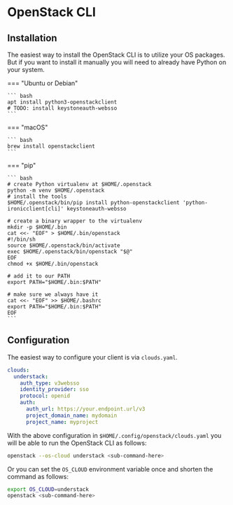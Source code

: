 # OpenStack CLI

## Installation

The easiest way to install the OpenStack CLI is to utilize your
OS packages. But if you want to install it manually you will need
to already have Python on your system.

<!-- markdownlint-capture -->
<!-- markdownlint-disable MD046 -->
=== "Ubuntu or Debian"

    ``` bash
    apt install python3-openstackclient
    # TODO: install keystoneauth-websso
    ```

=== "macOS"

    ``` bash
    brew install openstackclient
    ```

=== "pip"

    ``` bash
    # create Python virtualenv at $HOME/.openstack
    python -m venv $HOME/.openstack
    # install the tools
    $HOME/.openstack/bin/pip install python-openstackclient 'python-ironicclient[cli]' keystoneauth-websso

    # create a binary wrapper to the virtualenv
    mkdir -p $HOME/.bin
    cat <<- "EOF" > $HOME/.bin/openstack
    #!/bin/sh
    source $HOME/.openstack/bin/activate
    exec $HOME/.openstack/bin/openstack "$@"
    EOF
    chmod +x $HOME/.bin/openstack

    # add it to our PATH
    export PATH="$HOME/.bin:$PATH"

    # make sure we always have it
    cat <<- "EOF" >> $HOME/.bashrc
    export PATH="$HOME/.bin:$PATH"
    EOF
    ```
<!-- markdownlint-restore -->

## Configuration

The easiest way to configure your client is via `clouds.yaml`.

```yaml title="$HOME/.config/openstack/clouds.yaml"
clouds:
  understack:
    auth_type: v3websso
    identity_provider: sso
    protocol: openid
    auth:
      auth_url: https://your.endpoint.url/v3
      project_domain_name: mydomain
      project_name: myproject
```

With the above configuration in `$HOME/.config/openstack/clouds.yaml` you
will be able to run the OpenStack CLI as follows:

```bash
openstack --os-cloud understack <sub-command-here>
```

Or you can set the `OS_CLOUD` environment variable once and shorten the
command as follows:

```bash
export OS_CLOUD=understack
openstack <sub-command-here>
```
